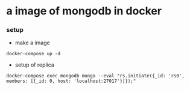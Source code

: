 # a image of mongodb in docker

### setup
- make a image
```
docker-compose up -d
```

- setup of replica
```
docker-compose exec mongodb mongo --eval "rs.initiate({_id: 'rs0', members: [{_id: 0, host: 'localhost:27017'}]});"
```